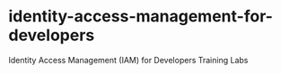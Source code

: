 # identity-access-management-for-developers
Identity Access Management (IAM) for Developers Training Labs
